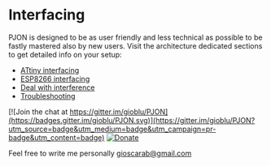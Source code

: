 # Interfacing

PJON is designed to be as user friendly and less technical as possible to be fastly mastered also by new users.
Visit the architecture dedicated sections to get detailed info on your setup:

- [ATtiny interfacing](ATtiny-interfacing)
- [ESP8266 interfacing](ESP8266-interfacing)
- [Deal with interference](Deal-with-interference)
- [Troubleshooting](Troubleshooting)

[![Join the chat at https://gitter.im/gioblu/PJON](https://badges.gitter.im/gioblu/PJON.svg)](https://gitter.im/gioblu/PJON?utm_source=badge&utm_medium=badge&utm_campaign=pr-badge&utm_content=badge) [![Donate](http://img.shields.io/paypal/donate.png?color=blue)](https://www.paypal.me/PJON)

Feel free to write me personally [gioscarab@gmail.com](mailto:gioscarab@gmail.com)
